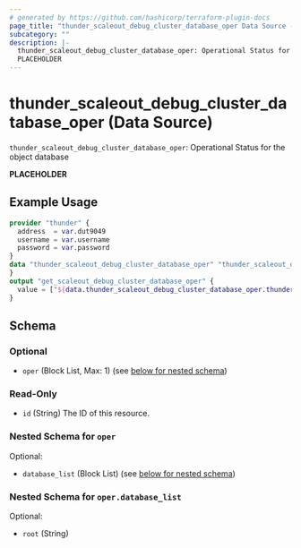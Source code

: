 ```yaml
---
# generated by https://github.com/hashicorp/terraform-plugin-docs
page_title: "thunder_scaleout_debug_cluster_database_oper Data Source - terraform-provider-thunder"
subcategory: ""
description: |-
  thunder_scaleout_debug_cluster_database_oper: Operational Status for the object database
  PLACEHOLDER
---
```


# thunder_scaleout_debug_cluster_database_oper (Data Source)

`thunder_scaleout_debug_cluster_database_oper`: Operational Status for the object database

__PLACEHOLDER__

## Example Usage

```terraform
provider "thunder" {
  address  = var.dut9049
  username = var.username
  password = var.password
}
data "thunder_scaleout_debug_cluster_database_oper" "thunder_scaleout_debug_cluster_database_oper" {
}
output "get_scaleout_debug_cluster_database_oper" {
  value = ["${data.thunder_scaleout_debug_cluster_database_oper.thunder_scaleout_debug_cluster_database_oper}"]
}
```

<!-- schema generated by tfplugindocs -->
## Schema

### Optional

- `oper` (Block List, Max: 1) (see [below for nested schema](#nestedblock--oper))

### Read-Only

- `id` (String) The ID of this resource.

<a id="nestedblock--oper"></a>
### Nested Schema for `oper`

Optional:

- `database_list` (Block List) (see [below for nested schema](#nestedblock--oper--database_list))

<a id="nestedblock--oper--database_list"></a>
### Nested Schema for `oper.database_list`

Optional:

- `root` (String)


